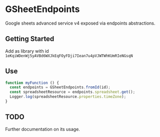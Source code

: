 # GSheetEndpoints

Google sheets advanced service v4 exposed via endpoints abstractions.

## Getting Started

Add as library with id `1eKqiWDenWj5yAVBd6WXJkEqFOyFDji7Iean7u4pVJWTWhKUmRIeNGsqN`

## Use

```js
function myFunction () {
  const endpoints = GSheetEndpoints.fromId(id);
  const spreadsheetResource = endpoints.spreadsheet.get();
  Logger.log(spreadsheetResource.properties.timeZone);
}
```

## TODO

Further documentation on its usage. 
